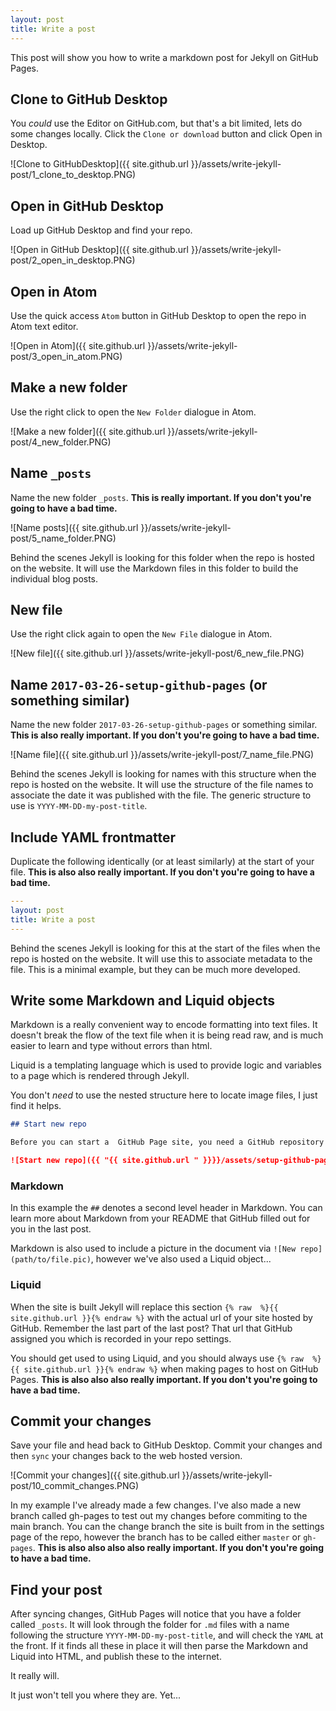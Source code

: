 ```yaml
---
layout: post
title: Write a post
---
```


This post will show you how to write a markdown post for Jekyll on GitHub Pages. 

## Clone to GitHub Desktop

You _could_ use the Editor on GitHub.com, but that's a bit limited, lets do some changes locally. Click the `Clone or download` button and click Open in Desktop.

![Clone to GitHubDesktop]({{ site.github.url }}/assets/write-jekyll-post/1_clone_to_desktop.PNG)

## Open in GitHub Desktop

Load up GitHub Desktop and find your repo.

![Open in GitHub Desktop]({{ site.github.url }}/assets/write-jekyll-post/2_open_in_desktop.PNG)

## Open in Atom

Use the quick access `Atom` button in GitHub Desktop to open the repo in Atom text editor.

![Open in Atom]({{ site.github.url }}/assets/write-jekyll-post/3_open_in_atom.PNG)

## Make a new folder

Use the right click to open the `New Folder` dialogue in Atom.

![Make a new folder]({{ site.github.url }}/assets/write-jekyll-post/4_new_folder.PNG)

## Name `_posts`

Name the new folder `_posts`. __This is really important. If you don't you're going to have a bad time.__

![Name posts]({{ site.github.url }}/assets/write-jekyll-post/5_name_folder.PNG)

Behind the scenes Jekyll is looking for this folder when the repo is hosted on the website. It will use the Markdown files in this folder to build the individual blog posts.

## New file

Use the right click again to open the `New File` dialogue in Atom.

![New file]({{ site.github.url }}/assets/write-jekyll-post/6_new_file.PNG)

## Name `2017-03-26-setup-github-pages` (or something similar)

Name the new folder `2017-03-26-setup-github-pages` or something similar. __This is also really important. If you don't you're going to have a bad time.__

![Name file]({{ site.github.url }}/assets/write-jekyll-post/7_name_file.PNG)

Behind the scenes Jekyll is looking for names with this structure when the repo is hosted on the website. It will use the structure of the file names to associate the date it was published with the file. The generic structure to use is `YYYY-MM-DD-my-post-title`.

## Include YAML frontmatter

Duplicate the following identically (or at least similarly) at the start of your file. __This is also also really important. If you don't you're going to have a bad time.__

```yaml
---
layout: post
title: Write a post
---
```

Behind the scenes Jekyll is looking for this at the start of the files when the repo is hosted on the website. It will use this to associate metadata to the file. This is a minimal example, but they can be much more developed.

## Write some Markdown and Liquid objects

Markdown is a really convenient way to encode formatting into text files. It doesn't break the flow of the text file when it is being read raw, and is much easier to learn and type without errors than html.

Liquid is a templating language which is used to provide logic and variables to a page which is rendered through Jekyll.

You don't _need_ to use the nested structure here to locate image files, I just find it helps.

```markdown
## Start new repo

Before you can start a  GitHub Page site, you need a GitHub repository! A quick way to start one is by going to github, signing in, and clicking the `+` button.

![Start new repo]({{ "{{ site.github.url " }}}}/assets/setup-github-pages/1_new_repo.PNG)
```

### Markdown
In this example the `##` denotes a second level header in Markdown. You can learn more about Markdown from your README that GitHub filled out for you in the last post.

Markdown is also used to include a picture in the document via `![New repo](path/to/file.pic)`, however we've also used a Liquid object...

### Liquid
When the site is built Jekyll will replace this section `{% raw  %}{{ site.github.url }}{% endraw %}` with the actual url of your site hosted by GitHub. Remember the last part of the last post? That url that GitHub assigned you which is recorded in your repo settings.

You should get used to using Liquid, and you should always use `{% raw  %}{{ site.github.url }}{% endraw %}` when making pages to host on GitHub Pages. __This is also also also really important. If you don't you're going to have a bad time.__

## Commit your changes

Save your file and head back to GitHub Desktop. Commit your changes and then `sync` your changes back to the web hosted version.

![Commit your changes]({{ site.github.url }}/assets/write-jekyll-post/10_commit_changes.PNG)

In my example I've already made a few changes. I've also made a new branch called gh-pages to test out my changes before commiting to the main branch. You can the change branch the site is built from in the settings page of the repo, however the branch has to be called either `master` or `gh-pages`. __This is also also also also really important. If you don't you're going to have a bad time.__

## Find your post

After syncing changes, GitHub Pages will notice that you have a folder called `_posts`. It will look through the folder for `.md` files with a name following the structure `YYYY-MM-DD-my-post-title`, and will check the `YAML` at the front. If it finds all these in place it will then parse the Markdown and Liquid into HTML, and publish these to the internet.

It really will.

It just won't tell you where they are. Yet...

